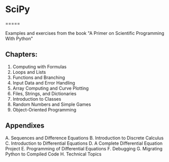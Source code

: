 # SciPy
=====

Examples and exercises from the book "A Primer on Scientific Programming With Python"

## Chapters:
1. Computing with Formulas
2. Loops and Lists
3. Functions and Branching
4. Input Data and Error Handling
5. Array Computing and Curve Plotting
6. Files, Strings, and Dictionaries
7. Introduction to Classes
8. Random Numbers and Simple Games
9. Object-Oriented Programming

## Appendixes
A. Sequences and Difference Equations
B. Introduction to Discrete Calculus
C. Introduction to Differential Equations
D. A Complete Differential Equation Project
E. Programming of Differential Equations
F. Debugging
G. Migrating Python to Compiled Code
H. Technical Topics
